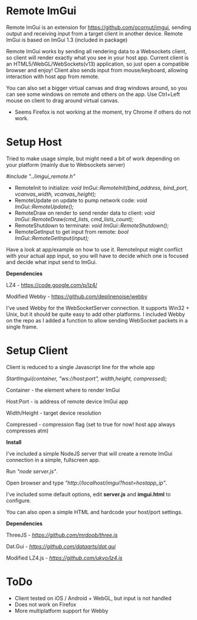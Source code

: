 Remote ImGui
============

Remote ImGui is an extension for https://github.com/ocornut/imgui, sending output and receiving input from a target client in another device. Remote ImGui is based on ImGui 1.3 (included in package)

Remote ImGui works by sending all rendering data to a Websockets client, so client will render exactly what you see in your host app. Current client is an HTML5/WebGL/WebSockets(v13) application, so just open a compatible browser and enjoy!
Client also sends input from mouse/keyboard, allowing interaction with host app from remote.

You can also set a bigger virtual canvas and drag windows around, so you can see some windows on remote and others on the app. Use Ctrl+Left mouse on client to drag around virtual canvas.

* Seems Firefox is not working at the moment, try Chrome if others do not work.


Setup Host
==========

Tried to make usage simple, but might need a bit of work depending on your platform (mainly due to Websockets server)

*#include "../imgui_remote.h"*

- RemoteInit to initialize: *void ImGui::RemoteInit(bind_address, bind_port, vcanvas_width, vcanvas_height);*
- RemoteUpdate on update to pump network code: *void ImGui::RemoteUpdate();*
- RemoteDraw on render to send render data to client: *void ImGui::RemoteDraw(cmd_lists, cmd_lists_count);*
- RemoteShutdown to terminate: *void ImGui::RemoteShutdown();*
- RemoteGetInput to get input from remote: *bool ImGui::RemoteGetInput(input);*
 
Have a look at app/example on how to use it. RemoteInput might conflict with your actual app input, so you will have to decide which one is focused and decide what input send to ImGui.

**Dependencies**

LZ4 - https://code.google.com/p/lz4/

Modified Webby - https://github.com/deplinenoise/webby

I've used Webby for the WebSocketServer connection. It supports Win32 + Unix, but it should be quite easy to add other platforms. I included Webby on the repo as I added a function to allow sending WebSocket packets in a single frame.


Setup Client
============

Client is reduced to a single Javascript line for the whole app

*StartImgui(container, "ws://host:port", width,height, compressed);*

Container - the element where to render ImGui

Host:Port - is address of remote device ImGui app

Width/Height - target device resolution

Compressed - compression flag (set to true for now! host app always compresses atm)

**Install**

I've included a simple NodeJS server that will create a remote ImGui connection in a simple, fullscreen app.

Run *"node server.js"*.

Open browser and type *"http://localhost/imgui?host=hostapp_ip"*.

I've included some default options, edit **server.js** and **imgui.html** to configure.

You can also open a simple HTML and hardcode your host/port settings.

**Dependencies**

ThreeJS - *https://github.com/mrdoob/three.js*

Dat.Gui - *https://github.com/dataarts/dat.gui*

Modified LZ4.js - *https://github.com/ukyo/lz4.js*


ToDo
============

- Client tested on iOS / Android + WebGL, but input is not handled
- Does not work on Firefox
- More multiplatform support for Webby
